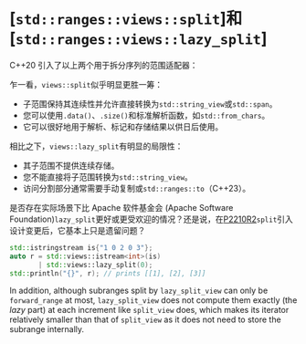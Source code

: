 # [`std::ranges::views::split`]和[`std::ranges::views::lazy_split`]

C++20 引入了以上两个用于拆分序列的范围适配器：

乍一看，`views::split`似乎明显更胜一筹：

- 子范围保持其连续性并允许直接转换为`std::string_view`或`std::span`。
- 您可以使用`.data()`、`.size()`和标准解析函数，如`std::from_chars`。
- 它可以很好地用于解析、标记和存储结果以供日后使用。

相比之下，`views::lazy_split`有明显的局限性：

- 其子范围不提供连续存储。
- 您不能直接将子范围转换为`std::string_view`。
- 访问分割部分通常需要手动复制或`std::ranges::to`（C++23）。

是否存在实际场景下比 Apache 软件基金会 (Apache Software Foundation)`lazy_split`更好或更受欢迎的情况？还是说，在[P2210R2](https://www.open-std.org/jtc1/sc22/wg21/docs/papers/2021/p2210r2.html)`split`引入设计变更后，它基本上只是遗留问题？



```C++
std::istringstream is{"1 0 2 0 3"};
auto r = std::views::istream<int>(is)
       | std::views::lazy_split(0);
std::println("{}", r); // prints [[1], [2], [3]]
```

In addition, although subranges split by `lazy_split_view` can only be `forward_range` at most, `lazy_split_view` does not compute them exactly (the *lazy* part) at each increment like `split_view` does, which makes its iterator relatively smaller than that of `split_view` as it does not need to store the subrange internally.